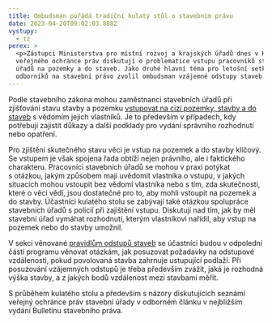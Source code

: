 ```yaml
---
title: Ombudsman pořádá tradiční kulatý stůl o stavebním právu
date: 2023-04-20T09:02:03.888Z
vystupy:
  - tz
perex: >
  <p>Zástupci Ministerstva pro místní rozvoj a krajských úřadů dnes v Kanceláři
  veřejného ochránce práv diskutují o problematice vstupu pracovníků stavebních
  úřadů na pozemky a do staveb. Jako druhé hlavní téma pro letošní setkání
  odborníků na stavební právo zvolil ombudsman vzájemné odstupy staveb.</p>
---
```

<p>Podle stavebního zákona mohou zaměstnanci stavebních úřadů při zjišťování stavu stavby a pozemku <a href="https://www.zakonyprolidi.cz/cs/2006-183#p172">vstupovat na cizí pozemky, stavby a do staveb</a> s vědomím jejich vlastníků. Je to především v&nbsp;případech, kdy potřebují zajistit důkazy a další podklady pro vydání správního rozhodnutí nebo opatření.</p>

<p>Pro zjištění skutečného stavu věci je vstup na pozemek a do stavby klíčový. Se vstupem je však spojena řada obtíží nejen právního, ale i faktického charakteru. Pracovníci stavebních úřadů se mohou v&nbsp;praxi potýkat s&nbsp;otázkou, jakým způsobem mají uvědomit vlastníka o vstupu, v&nbsp;jakých situacích mohou vstoupit bez vědomí vlastníka nebo s&nbsp;tím, zda skutečnosti, které o věci vědí, jsou dostatečné pro to, aby mohli vstoupit na pozemek a do stavby. Účastníci kulatého stolu se zabývají také otázkou spolupráce stavebních úřadů s&nbsp;policií při zajištění vstupu. Diskutují nad tím, jak by měl stavební úřad vymáhat rozhodnutí, kterým vlastníkovi nařídil, aby vstup na pozemek nebo do stavby umožnil.</p>

<p>V&nbsp;sekci věnované <a href="https://www.zakonyprolidi.cz/cs/2006-501#p25">pravidlům odstupů staveb</a> se účastníci budou v&nbsp;odpolední části programu věnovat otázkám, jak posuzovat požadavky na odstupové vzdálenosti, pokud povolovaná stavba zahrnuje ustupující podlaží. Při posuzování vzájemných odstupů je třeba především zvážit, jaká je rozhodná výška stavby, a z&nbsp;jakých bodů vzdálenost mezi stavbami měřit.</p>

<p>S průběhem kulatého stolu a především s názory diskutujících seznámí veřejný ochránce práv stavební úřady v&nbsp;odborném článku v&nbsp;nejbližším vydání Bulletinu stavebního práva.</p>
